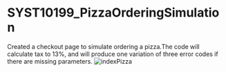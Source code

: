 # SYST10199_PizzaOrderingSimulation
Created a checkout page to simulate ordering a pizza.The code will calculate tax to 13%, and will produce one variation of three error codes if there are missing parameters.
![indexPizza](https://user-images.githubusercontent.com/84588576/138989997-a83a0fb7-26ae-492b-bf25-cc74f62035f5.png)

